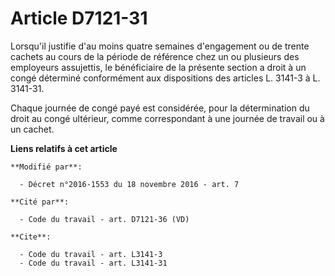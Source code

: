 # Article D7121-31

Lorsqu'il justifie d'au moins quatre semaines d'engagement ou de trente cachets au cours de la période de référence chez un
ou plusieurs des employeurs assujettis, le bénéficiaire de la présente section a droit à un congé déterminé conformément aux
dispositions des articles L. 3141-3 à L. 3141-31. 

Chaque journée de congé payé est considérée, pour la détermination du droit au congé ultérieur, comme correspondant à une
journée de travail ou à un cachet.

**Liens relatifs à cet article**

	**Modifié par**:

	  - Décret n°2016-1553 du 18 novembre 2016 - art. 7

	**Cité par**:

	  - Code du travail - art. D7121-36 (VD)

	**Cite**:

	  - Code du travail - art. L3141-3
	  - Code du travail - art. L3141-31
